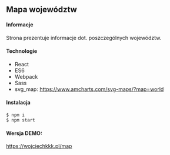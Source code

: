 ## Mapa województw
#### Informacje
Strona prezentuje informacje dot. poszczególnych województw.
	
#### Technologie
* React
* ES6
* Webpack
* Sass
* svg_map: https://www.amcharts.com/svg-maps/?map=world
	
#### Instalacja
```
$ npm i
$ npm start
```

#### Wersja DEMO:
https://wojciechkkk.pl/map

